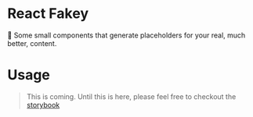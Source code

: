 # React Fakey

🦔 Some small components that generate placeholders for your real, much better, content.

# Usage

> This is coming. Until this is here, please feel free to checkout the [storybook](https://ericadamski.github.io/react-fakey/)
